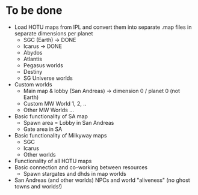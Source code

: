 # To be done

- Load HOTU maps from IPL and convert them into separate .map files in separate dimensions per planet
    - SGC (Earth)   -> DONE
    - Icarus        -> DONE
    - Abydos        
    - Atlantis
    - Pegasus worlds
    - Destiny
    - SG Universe worlds
- Custom worlds
    - Main map & lobby (San Andreas)  -> dimension 0 / planet 0 (not Earth)
    - Custom MW World 1, 2, ..
    - Other MW Worlds ...
- Basic functionality of SA map
    - Spawn area = Lobby in San Andreas
    - Gate area in SA
- Basic functionality of Milkyway maps
    - SGC
    - Icarus
    - Other worlds
- Functionality of all HOTU maps
- Basic connection and co-working between resources
    - Spawn stargates and dhds in map worlds
- San Andreas (and other worlds) NPCs and world "aliveness" (no ghost towns and worlds!)